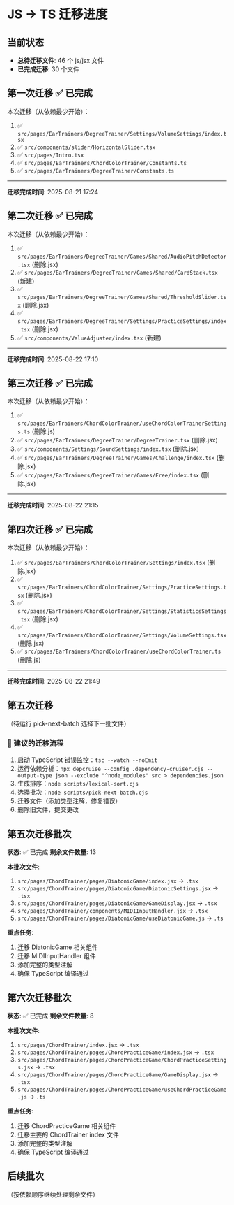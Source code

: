 # JS → TS 迁移进度

## 当前状态
- **总待迁移文件**: 46 个 js/jsx 文件
- **已完成迁移**: 30 个文件

## 第一次迁移 ✅ 已完成
本次迁移（从依赖最少开始）：
1. ✅ `src/pages/EarTrainers/DegreeTrainer/Settings/VolumeSettings/index.tsx`
2. ✅ `src/components/slider/HorizontalSlider.tsx`
3. ✅ `src/pages/Intro.tsx`
4. ✅ `src/pages/EarTrainers/ChordColorTrainer/Constants.ts`
5. ✅ `src/pages/EarTrainers/DegreeTrainer/Constants.ts`

--------
**迁移完成时间**: 2025-08-21 17:24

## 第二次迁移 ✅ 已完成
本次迁移（从依赖最少开始）：
1. ✅ `src/pages/EarTrainers/DegreeTrainer/Games/Shared/AudioPitchDetector.tsx` (删除.jsx)
2. ✅ `src/pages/EarTrainers/DegreeTrainer/Games/Shared/CardStack.tsx` (新建)
3. ✅ `src/pages/EarTrainers/DegreeTrainer/Games/Shared/ThresholdSlider.tsx` (删除.jsx)
4. ✅ `src/pages/EarTrainers/DegreeTrainer/Settings/PracticeSettings/index.tsx` (删除.jsx)
5. ✅ `src/components/ValueAdjuster/index.tsx` (新建)

--------
**迁移完成时间**: 2025-08-22 17:10

## 第三次迁移 ✅ 已完成
本次迁移（从依赖最少开始）：
1. ✅ `src/pages/EarTrainers/ChordColorTrainer/useChordColorTrainerSettings.ts` (删除.js)
2. ✅ `src/pages/EarTrainers/DegreeTrainer/DegreeTrainer.tsx` (删除.jsx)
3. ✅ `src/components/Settings/SoundSettings/index.tsx` (删除.jsx)
4. ✅ `src/pages/EarTrainers/DegreeTrainer/Games/Challenge/index.tsx` (删除.jsx)
5. ✅ `src/pages/EarTrainers/DegreeTrainer/Games/Free/index.tsx` (删除.jsx)

--------
**迁移完成时间**: 2025-08-22 21:15

## 第四次迁移 ✅ 已完成
本次迁移（从依赖最少开始）：
1. ✅ `src/pages/EarTrainers/ChordColorTrainer/Settings/index.tsx` (删除.jsx)
2. ✅ `src/pages/EarTrainers/ChordColorTrainer/Settings/PracticeSettings.tsx` (删除.jsx)
3. ✅ `src/pages/EarTrainers/ChordColorTrainer/Settings/StatisticsSettings.tsx` (删除.jsx)
4. ✅ `src/pages/EarTrainers/ChordColorTrainer/Settings/VolumeSettings.tsx` (删除.jsx)
5. ✅ `src/pages/EarTrainers/ChordColorTrainer/useChordColorTrainer.ts` (删除.js)

--------
**迁移完成时间**: 2025-08-22 21:49

## 第五次迁移
（待运行 pick-next-batch 选择下一批文件）

### 🔧 建议的迁移流程
1. 启动 TypeScript 错误监控：`tsc --watch --noEmit`
2. 运行依赖分析：`npx depcruise --config .dependency-cruiser.cjs --output-type json --exclude "^node_modules" src > dependencies.json`
3. 生成排序：`node scripts/lexical-sort.cjs`
4. 选择批次：`node scripts/pick-next-batch.cjs`
5. 迁移文件（添加类型注解，修复错误）
6. 删除旧文件，提交更改

## 第五次迁移批次
**状态**: ✅ 已完成
**剩余文件数量**: 13

**本批次文件**:
1. `src/pages/ChordTrainer/pages/DiatonicGame/index.jsx` → `.tsx`
2. `src/pages/ChordTrainer/pages/DiatonicGame/DiatonicSettings.jsx` → `.tsx`
3. `src/pages/ChordTrainer/pages/DiatonicGame/GameDisplay.jsx` → `.tsx`
4. `src/pages/ChordTrainer/components/MIDIInputHandler.jsx` → `.tsx`
5. `src/pages/ChordTrainer/pages/DiatonicGame/useDiatonicGame.js` → `.ts`

**重点任务**:
1. 迁移 DiatonicGame 相关组件
2. 迁移 MIDIInputHandler 组件
3. 添加完整的类型注解
4. 确保 TypeScript 编译通过

## 第六次迁移批次
**状态**: ✅ 已完成
**剩余文件数量**: 8

**本批次文件**:
1. `src/pages/ChordTrainer/index.jsx` → `.tsx`
2. `src/pages/ChordTrainer/pages/ChordPracticeGame/index.jsx` → `.tsx`
3. `src/pages/ChordTrainer/pages/ChordPracticeGame/ChordPracticeSettings.jsx` → `.tsx`
4. `src/pages/ChordTrainer/pages/ChordPracticeGame/GameDisplay.jsx` → `.tsx`
5. `src/pages/ChordTrainer/pages/ChordPracticeGame/useChordPracticeGame.js` → `.ts`

**重点任务**:
1. 迁移 ChordPracticeGame 相关组件
2. 迁移主要的 ChordTrainer index 文件
3. 添加完整的类型注解
4. 确保 TypeScript 编译通过

## 后续批次
（按依赖顺序继续处理剩余文件）
